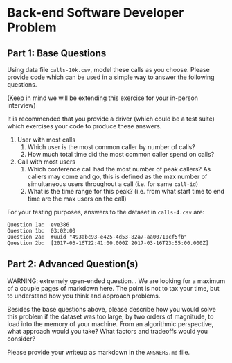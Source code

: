 # Back-end Software Developer Problem

## Part 1:  Base Questions

Using data file `calls-10k.csv`, model these calls as you choose.
Please provide code which can be used in a simple way to answer the following questions.

(Keep in mind we will be extending this exercise for your in-person interview)

It is recommended that you provide a driver (which could be a test suite)
which exercises your code to produce these answers.

1. User with most calls
   1. Which user is the most common caller by number of calls?
   1. How much total time did the most common caller spend on calls?
1. Call with most users
   1. Which conference call had the most number of peak callers?
      As callers may come and go, this is defined as the max number of simultaneous users throughout a call (i.e. for same `call-id`)
   1. What is the time range for this peak?
      (i.e. from what start time to end time are the max users on the call)

For your testing purposes, answers to the dataset in `calls-4.csv` are:

```
Question 1a:  eve386
Question 1b:  03:02:00
Question 2a:  #uuid "493abc93-e425-4d53-82a7-aa00710cf5fb"
Question 2b:  [2017-03-16T22:41:00.000Z 2017-03-16T23:55:00.000Z]
```

## Part 2:  Advanced Question(s)

WARNING:  extremely open-ended question...
We are looking for a maximum of a couple pages of markdown here.
The point is not to tax your time, but to understand how you think and approach problems.

Besides the base questions above, please describe how you would solve this problem
if the dataset was too large, by two orders of magnitude, to load into the memory of your machine.  From an algorithmic perspective, what approach would you take?  What factors and tradeoffs would you consider?

Please provide your writeup as markdown in the `ANSWERS.md` file.
